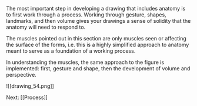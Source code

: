 The most important step in developing a drawing that includes anatomy is to first work through a process.
Working through gesture, shapes, landmarks, and then volume gives your drawings a sense of solidity that the anatomy will need to respond to.

The muscles pointed out in this section are only muscles seen or affecting the surface of the forms, i.e. this is a highly simplified approach to anatomy meant to serve as a foundation of a working process.

In understanding the muscles, the same approach to the figure is implemented: first, gesture and shape, then the development of volume and perspective.

![[drawing_54.png]]

Next: [[Process]]